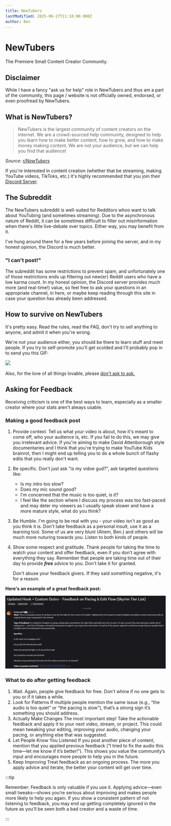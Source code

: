 ```yaml
---
title: NewTubers
lastModified: 2025-06-27T11:18:00.000Z
author: Ben
---
```

# NewTubers

The Premiere Small Content Creator Community.

## Disclaimer

While I have a fancy "ask us for help" role in NewTubers and thus am a part of the community, this page / website is not officially owned, endorsed, or even proofread by NewTubers.

## What is NewTubers?

> NewTubers is the largest community of content creators on the internet. We are a crowd-sourced help community, designed to help you learn how to make better content, how to grow, and how to make money making content. We are not your audience, but we can help you find that audience!

_Source:_ [_r/NewTubers_](https://www.reddit.com/r/NewTubers/wiki/faq/#wiki_.251C_what_is_newtubers.3F)

If you're interested in content creation (whether that be streaming, making YouTube videos, TikToks, etc.) it's highly recommended that you join their [Discord Server](https://discord.gg/NewTubers).

## The Subreddit

The NewTubers subreddit is well-suited for Redditors whoo want to talk about YouTubing (and sometimes streaming). Due to the asynchronous nature of Reddit, it can be sometimes difficult to filter out misinformation when there's little live-debate over topics. Either way, you may benefit from it.

I've hung around there for a few years before joining the server, and in my honest opinion, the Discord is much better.

### "I can't post!"

The subreddit has some restrictions to prevent spam, and unfortunately one of those restrictions ends up filtering out new(er) Reddit users who have a low karma count. In my honest opinion, the Discord server provides much more (and real-time!) value, so feel free to ask your questions in an appropriate channel, in here, or maybe keep reading through this site in case your question has already been addressed.

## How to survive on NewTubers

It's pretty easy. Read the rules, read the FAQ, don't try to sell anything to anyone, and admit it when you're wrong.

We're not your audience either, you should be there to learn stuff and meet people. If you try to self-promote you'll get scolded and I'll probably pop in to send you this GIF:

![](/media/Ben%20no%20self%20promo.gif)

Also, for the love of all things lovable, please [don't ask to ask.](/dontasktoask)

## Asking for Feedback

Receiving criticism is one of the best ways to learn, especially as a smaller creator where your stats aren't always usable. 

### Making a good feedback post

1. Provide context.
    Tell us what your video is about, how it's meant to come off, who your audience is, etc.
    If you fail to do this, we may give you irrelevant advice. If you're aiming to make David Attenborough style documentaries and I think that you're trying to make YouTube Kids brainrot, then I might end up telling you to do a whole bunch of flashy edits that you really don't want.

2. Be specific.
    Don't just ask "is my vidoe gud?", ask targeted questions like:
    - Is my intro too slow?
    - Does my mic sound good?
    - I'm concerned that the music is too quiet, is it?
    - I feel like the section where I discuss my process was too fast-paced and may deter my viewers as I usually speak slower and have a more mature style, what do you think?

3. Be Humble.
    I'm going to be real with you - your video isn't as good as you think it is. Don't take feedback as a personal insult, use it as a learning tool. 
    Some of us are very blunt (Ahem, Ben.) and others will be much more nuturing towards you. Listen to both kinds of people.

4. Show some respect and gratitude. 
    Thank people for taking the time to watch your content and offer feedback, even if you don’t agree with everything they say. Remember that people are taking time out of their day to provide ***free*** advice to you. Don't take it for granted.

    Don't abuse your feedback givers. If they said something negative, it's for a reason. 

**Here's an example of a __great__ feedback post:**

![](/media/great-feedback-example.png)

### What to do after getting feedback

1. Wait.
    Again, people give feedback for free. Don't whine if no one gets to you or if it takes a while.
2. Look for Patterns
    If multiple people mention the same issue (e.g., “the audio is too quiet” or “the pacing is slow”), that’s a strong sign it’s something you should address.
3. Actually Make Changes
    The most important step! Take the actionable feedback and apply it to your next video, stream, or project. This could mean tweaking your editing, improving your audio, changing your pacing, or anything else that was suggested.  
4. Let People Know You Listened
    If you post another piece of content, mention that you applied previous feedback (“I tried to fix the audio this time—let me know if it’s better!”). This shows you value the community’s input and encourages more people to help you in the future.  
5. Keep Improving
    Treat feedback as an ongoing process. The more you apply advice and iterate, the better your content will get over time.

:::tip

Remember: Feedback is only valuable if you use it. Applying advice—even small tweaks—shows you’re serious about improving and makes people more likely to help you again. If you show a consistent pattern of not listening to feedback, you may end up getting completely ignored in the future as you'll be seen both a bad creator and a waste of time.

:::
